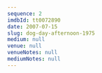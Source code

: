 ```yaml
---
sequence: 2
imdbId: tt0072890
date: 2007-07-15
slug: dog-day-afternoon-1975
medium: null
venue: null
venueNotes: null
mediumNotes: null
---
```


